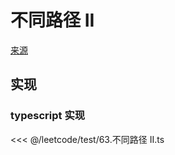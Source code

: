 # 不同路径 II
[来源](https://leetcode.cn/problems/unique-paths-ii/)

## 实现

### typescript 实现

<<< @/leetcode/test/63.不同路径 II.ts

